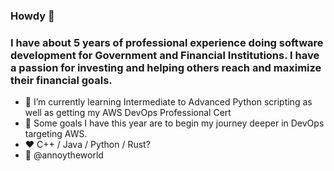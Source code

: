 ###  Howdy 🤠

### I have about 5 years of professional experience doing software development for Government and Financial Institutions. I have a passion for investing and helping others reach and maximize their financial goals.


- 🌱 I’m currently learning Intermediate to Advanced Python scripting as well as getting my AWS DevOps Professional Cert
- 🌈 Some goals I have this year are to begin my journey deeper in DevOps targeting AWS.
- ❤️ C++ / Java / Python / Rust?
- 🐤 @annoytheworld
